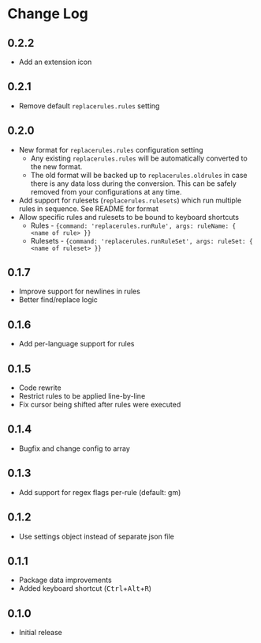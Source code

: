 # Change Log

## 0.2.2
- Add an extension icon

## 0.2.1
- Remove default `replacerules.rules` setting

## 0.2.0
- New format for `replacerules.rules` configuration setting
  - Any existing `replacerules.rules` will be automatically converted to the new format.
  - The old format will be backed up to `replacerules.oldrules` in case there is any data loss during the conversion. This can be safely removed from your configurations at any time.
- Add support for rulesets (`replacerules.rulesets`) which run multiple rules in sequence. See README for format
- Allow specific rules and rulesets to be bound to keyboard shortcuts
  - Rules - `{command: 'replacerules.runRule', args: ruleName: { <name of rule> }}`
  - Rulesets - `{command: 'replacerules.runRuleSet', args: ruleSet: { <name of ruleset> }}`

## 0.1.7
- Improve support for newlines in rules
- Better find/replace logic

## 0.1.6
- Add per-language support for rules

## 0.1.5
- Code rewrite
- Restrict rules to be applied line-by-line
- Fix cursor being shifted after rules were executed

## 0.1.4
- Bugfix and change config to array

## 0.1.3
- Add support for regex flags per-rule (default: gm)

## 0.1.2
- Use settings object instead of separate json file

## 0.1.1
- Package data improvements
- Added keyboard shortcut (<kbd>Ctrl</kbd>+<kbd>Alt</kbd>+<kbd>R</kbd>)

## 0.1.0
- Initial release
